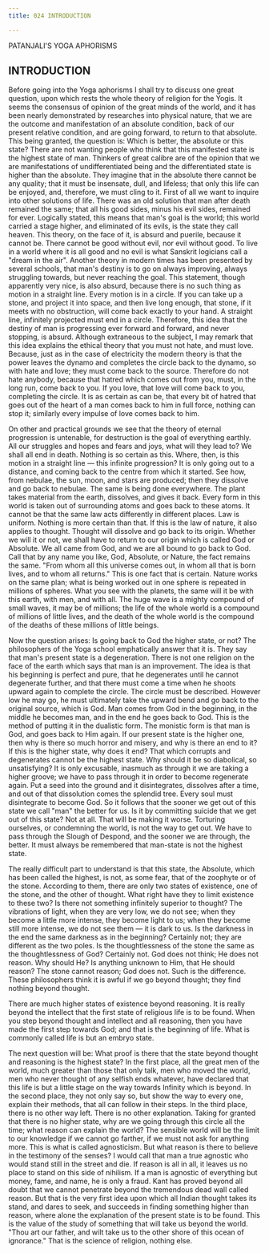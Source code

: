 ```yaml
---
title: 024 INTRODUCTION

---
```

  

PATANJALI'S YOGA APHORISMS

## INTRODUCTION

Before going into the Yoga aphorisms I shall try to discuss one great
question, upon which rests the whole theory of religion for the Yogis.
It seems the consensus of opinion of the great minds of the world, and
it has been nearly demonstrated by researches into physical nature, that
we are the outcome and manifestation of an absolute condition, back of
our present relative condition, and are going forward, to return to that
absolute. This being granted, the question is: Which is better, the
absolute or this state? There are not wanting people who think that this
manifested state is the highest state of man. Thinkers of great calibre
are of the opinion that we are manifestations of undifferentiated being
and the differentiated state is higher than the absolute. They imagine
that in the absolute there cannot be any quality; that it must be
insensate, dull, and lifeless; that only this life can be enjoyed, and,
therefore, we must cling to it. First of all we want to inquire into
other solutions of life. There was an old solution that man after death
remained the same; that all his good sides, minus his evil sides,
remained for ever. Logically stated, this means that man's goal is the
world; this world carried a stage higher, and eliminated of its evils,
is the state they call heaven. This theory, on the face of it, is absurd
and puerile, because it cannot be. There cannot be good without evil,
nor evil without good. To live in a world where it is all good and no
evil is what Sanskrit logicians call a "dream in the air". Another
theory in modern times has been presented by several schools, that man's
destiny is to go on always improving, always struggling towards, but
never reaching the goal. This statement, though apparently very nice, is
also absurd, because there is no such thing as motion in a straight
line. Every motion is in a circle. If you can take up a stone, and
project it into space, and then live long enough, that stone, if it
meets with no obstruction, will come back exactly to your hand. A
straight line, infinitely projected must end in a circle. Therefore,
this idea that the destiny of man is progressing ever forward and
forward, and never stopping, is absurd. Although extraneous to the
subject, I may remark that this idea explains the ethical theory that
you must not hate, and must love. Because, just as in the case of
electricity the modern theory is that the power leaves the dynamo and
completes the circle back to the dynamo, so with hate and love; they
must come back to the source. Therefore do not hate anybody, because
that hatred which comes out from you, must, in the long run, come back
to you. If you love, that love will come back to you, completing the
circle. It is as certain as can be, that every bit of hatred that goes
out of the heart of a man comes back to him in full force, nothing can
stop it; similarly every impulse of love comes back to him.

On other and practical grounds we see that the theory of eternal
progression is untenable, for destruction is the goal of everything
earthly. All our struggles and hopes and fears and joys, what will they
lead to? We shall all end in death. Nothing is so certain as this.
Where, then, is this motion in a straight line — this infinite
progression? It is only going out to a distance, and coming back to the
centre from which it started. See how, from nebulae, the sun, moon, and
stars are produced; then they dissolve and go back to nebulae. The same
is being done everywhere. The plant takes material from the earth,
dissolves, and gives it back. Every form in this world is taken out of
surrounding atoms and goes back to these atoms. It cannot be that the
same law acts differently in different places. Law is uniform. Nothing
is more certain than that. If this is the law of nature, it also applies
to thought. Thought will dissolve and go back to its origin. Whether we
will it or not, we shall have to return to our origin which is called
God or Absolute. We all came from God, and we are all bound to go back
to God. Call that by any name you like, God, Absolute, or Nature, the
fact remains the same. "From whom all this universe comes out, in whom
all that is born lives, and to whom all returns." This is one fact that
is certain. Nature works on the same plan; what is being worked out in
one sphere is repeated in millions of spheres. What you see with the
planets, the same will it be with this earth, with men, and with all.
The huge wave is a mighty compound of small waves, it may be of
millions; the life of the whole world is a compound of millions of
little lives, and the death of the whole world is the compound of the
deaths of these millions of little beings.

Now the question arises: Is going back to God the higher state, or not?
The philosophers of the Yoga school emphatically answer that it is. They
say that man's present state is a degeneration. There is not one
religion on the face of the earth which says that man is an improvement.
The idea is that his beginning is perfect and pure, that he degenerates
until he cannot degenerate further, and that there must come a time when
he shoots upward again to complete the circle. The circle must be
described. However low he may go, he must ultimately take the upward
bend and go back to the original source, which is God. Man comes from
God in the beginning, in the middle he becomes man, and in the end he
goes back to God. This is the method of putting it in the dualistic
form. The monistic form is that man is God, and goes back to Him again.
If our present state is the higher one, then why is there so much horror
and misery, and why is there an end to it? If this is the higher state,
why does it end? That which corrupts and degenerates cannot be the
highest state. Why should it be so diabolical, so unsatisfying? It is
only excusable, inasmuch as through it we are taking a higher groove; we
have to pass through it in order to become regenerate again. Put a seed
into the ground and it disintegrates, dissolves after a time, and out of
that dissolution comes the splendid tree. Every soul must disintegrate
to become God. So it follows that the sooner we get out of this state we
call "man" the better for us. Is it by committing suicide that we get
out of this state? Not at all. That will be making it worse. Torturing
ourselves, or condemning the world, is not the way to get out. We have
to pass through the Slough of Despond, and the sooner we are through,
the better. It must always be remembered that man-state is not the
highest state.

The really difficult part to understand is that this state, the
Absolute, which has been called the highest, is not, as some fear, that
of the zoophyte or of the stone. According to them, there are only two
states of existence, one of the stone, and the other of thought. What
right have they to limit existence to these two? Is there not something
infinitely superior to thought? The vibrations of light, when they are
very low, we do not see; when they become a little more intense, they
become light to us; when they become still more intense, we do not see
them — it is dark to us. Is the darkness in the end the same darkness as
in the beginning? Certainly not; they are different as the two poles. Is
the thoughtlessness of the stone the same as the thoughtlessness of God?
Certainly not. God does not think; He does not reason. Why should He? Is
anything unknown to Him, that He should reason? The stone cannot reason;
God does not. Such is the difference. These philosophers think it is
awful if we go beyond thought; they find nothing beyond thought.

There are much higher states of existence beyond reasoning. It is really
beyond the intellect that the first state of religious life is to be
found. When you step beyond thought and intellect and all reasoning,
then you have made the first step towards God; and that is the beginning
of life. What is commonly called life is but an embryo state.

The next question will be: What proof is there that the state beyond
thought and reasoning is the highest state? In the first place, all the
great men of the world, much greater than those that only talk, men who
moved the world, men who never thought of any selfish ends whatever,
have declared that this life is but a little stage on the way towards
Infinity which is beyond. In the second place, they not only say so, but
show the way to every one, explain their methods, that all can follow in
their steps. In the third place, there is no other way left. There is no
other explanation. Taking for granted that there is no higher state, why
are we going through this circle all the time; what reason can explain
the world? The sensible world will be the limit to our knowledge if we
cannot go farther, if we must not ask for anything more. This is what is
called agnosticism. But what reason is there to believe in the testimony
of the senses? I would call that man a true agnostic who would stand
still in the street and die. If reason is all in all, it leaves us no
place to stand on this side of nihilism. If a man is agnostic of
everything but money, fame, and name, he is only a fraud. Kant has
proved beyond all doubt that we cannot penetrate beyond the tremendous
dead wall called reason. But that is the very first idea upon which all
Indian thought takes its stand, and dares to seek, and succeeds in
finding something higher than reason, where alone the explanation of the
present state is to be found. This is the value of the study of
something that will take us beyond the world. "Thou art our father, and
wilt take us to the other shore of this ocean of ignorance." That is the
science of religion, nothing else.